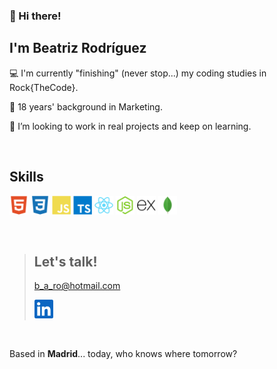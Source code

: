### 👋 Hi there!  
<p></p> 

## I'm Beatriz Rodríguez  

<p></p> 

💻 I'm currently "finishing" (never stop...) my coding studies in Rock{TheCode}.   

💼 18 years' background in Marketing.  

🚀 I’m looking to work in real projects and keep on learning.  

<br />  

## Skills
<p></p>
<img src="./assets/html5.svg" alt="HTML5" width="30px"/> <img src="./assets/css3.svg" alt="CSS3" width="30px"/> <img src="./assets/javascript.svg" alt="JavaScript" width="30px"/> <img src="./assets/typescript.svg" alt="TypeScript" width="30px"/> <img src="./assets/react.svg" alt="React" width="30px"/> <img src="./assets/nodejs.svg" alt="NodeJS" width="30px"/> <img src="./assets/express.svg" alt="Express" width="30px"/> <img src="./assets/mongodb.svg" alt="MongoDB" width="30px"/>  

<p></p>
<br />

><p></p>  
>
>## Let's talk!                                                                                
> b_a_ro@hotmail.com
>
><a href="https://www.linkedin.com/in/beatrizrodriguezmaya/"><img src="./assets/linkedin.svg" alt="LinkedIn" width="30px"></a>      
><p></p>

<br />
<p></p>

Based in **Madrid**... today, who knows where tomorrow?